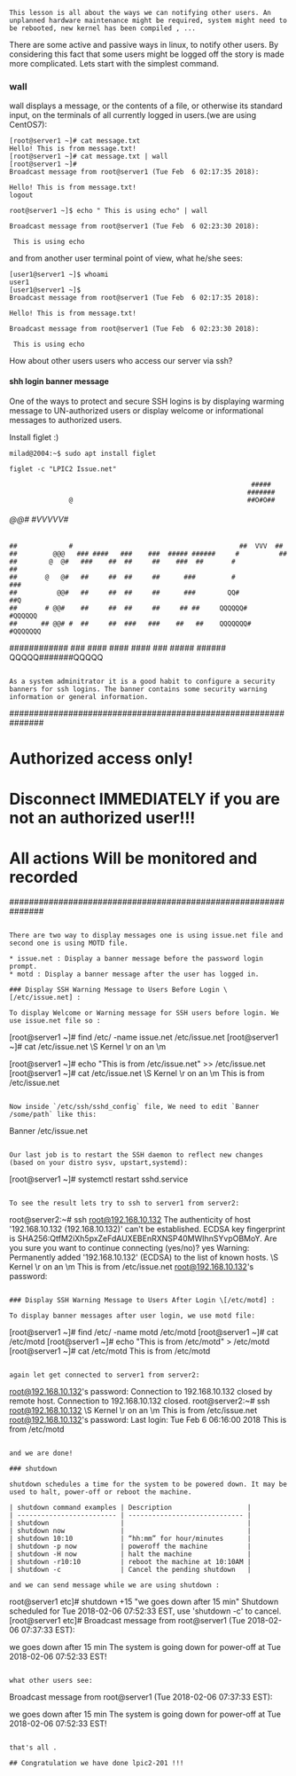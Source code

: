
    This lesson is all about the ways we can notifying other users. An unplanned hardware maintenance might be required, system might need to be rebooted, new kernel has been compiled , ...

There are some active and passive ways in linux, to notify other users. By considering this fact that some users might be logged off the story is made more complicated. Lets start with the simplest command.

### wall

wall displays a message, or the contents of a file, or otherwise its standard input, on the terminals of all currently logged in users.(we are using CentOS7):

```
[root@server1 ~]# cat message.txt 
Hello! This is from message.txt!
[root@server1 ~]# cat message.txt | wall
[root@server1 ~]# 
Broadcast message from root@server1 (Tue Feb  6 02:17:35 2018):

Hello! This is from message.txt!
logout

root@server1 ~]$ echo " This is using echo" | wall

Broadcast message from root@server1 (Tue Feb  6 02:23:30 2018):

 This is using echo
```

and from another user terminal point of view, what he/she sees:

```
[user1@server1 ~]$ whoami
user1
[user1@server1 ~]$ 
Broadcast message from root@server1 (Tue Feb  6 02:17:35 2018):

Hello! This is from message.txt!

Broadcast message from root@server1 (Tue Feb  6 02:23:30 2018):

 This is using echo
```

How about other users users who access our server via ssh?

#### shh login banner message

One of the ways to protect and secure SSH logins is by displaying warming message to UN-authorized users or display welcome or informational messages to authorized users.

Install figlet :)

```
milad@2004:~$ sudo apt install figlet

figlet -c "LPIC2 Issue.net"

```
                                                                 #####
                                                                #######
                   @                                            ##O#O##
  ######          @@#                                           #VVVVV#
    ##             #                                          ##  VVV  ##
    ##         @@@   ### ####   ###    ###  ##### ######     #          ##
    ##        @  @#   ###    ##  ##     ##    ###  ##       #            ##
    ##       @   @#   ##     ##  ##     ##      ###         #            ###
    ##          @@#   ##     ##  ##     ##      ###        QQ#           ##Q
    ##       # @@#    ##     ##  ##     ##     ## ##     QQQQQQ#       #QQQQQQ
    ##      ## @@# #  ##     ##  ###   ###    ##   ##    QQQQQQQ#     #QQQQQQQ
  ############  ###  ####   ####   #### ### ##### ######   QQQQQ#######QQQQQ
```

As a system adminitrator it is a good habit to configure a security banners for ssh logins. The banner contains some security warning information or general information.

```
###############################################################
#                 Authorized access only!                     # 
# Disconnect IMMEDIATELY if you are not an authorized user!!! #
#         All actions Will be monitored and recorded          #
###############################################################
```

There are two way to display messages one is using issue.net file and second one is using MOTD file.

* issue.net : Display a banner message before the password login prompt.
* motd : Display a banner message after the user has logged in.

### Display SSH Warning Message to Users Before Login \[/etc/issue.net] :

To display Welcome or Warning message for SSH users before login. We use issue.net file so :

```
[root@server1 ~]# find /etc/ -name issue.net
/etc/issue.net
[root@server1 ~]# cat /etc/issue.net 
\S
Kernel \r on an \m

[root@server1 ~]# echo "This is from /etc/issue.net" >> /etc/issue.net 
[root@server1 ~]# cat /etc/issue.net 
\S
Kernel \r on an \m
This is from /etc/issue.net
```

Now inside `/etc/ssh/sshd_config` file, We need to edit `Banner /some/path` like this:

```
Banner /etc/issue.net
```

Our last job is to restart the SSH daemon to reflect new changes (based on your distro sysv, upstart,systemd):

```
[root@server1 ~]# systemctl restart sshd.service
```

To see the result lets try to ssh to server1 from server2:

```
root@server2:~# ssh root@192.168.10.132
The authenticity of host '192.168.10.132 (192.168.10.132)' can't be established.
ECDSA key fingerprint is SHA256:QtfM2iXh5pxZeFdAUXEBEnRXNSP40MWIhnSYvpOBMoY.
Are you sure you want to continue connecting (yes/no)? yes
Warning: Permanently added '192.168.10.132' (ECDSA) to the list of known hosts.
\S
Kernel \r on an \m
This is from /etc/issue.net
root@192.168.10.132's password:
```

### Display SSH Warning Message to Users After Login \[/etc/motd] :

To display banner messages after user login, we use motd file:

```
[root@server1 ~]# find /etc/ -name motd
/etc/motd
[root@server1 ~]# cat /etc/motd 
[root@server1 ~]# echo "This is from /etc/motd" > /etc/motd 
[root@server1 ~]# cat /etc/motd 
This is from /etc/motd
```

again let get connected to server1 from server2:

```
root@192.168.10.132's password: 
Connection to 192.168.10.132 closed by remote host.
Connection to 192.168.10.132 closed.
root@server2:~# ssh root@192.168.10.132
\S
Kernel \r on an \m
This is from /etc/issue.net
root@192.168.10.132's password: 
Last login: Tue Feb  6 06:16:00 2018
This is from /etc/motd
```

and we are done!

### shutdown

shutdown schedules a time for the system to be powered down. It may be used to halt, power-off or reboot the machine.

| shutdown command examples | Description                   |
| ------------------------- | ----------------------------- |
| shutdown                  |                               |
| shutdown now              |                               |
| shutdown 10:10            | “hh:mm” for hour/minutes      |
| shutdown -p now           | poweroff the machine          |
| shutdown -H now           | halt the machine              |
| shutdown -r10:10          | reboot the machine at 10:10AM |
| shutdown -c               | Cancel the pending shutdown   |

and we can send message while we are using shutdown :

```
root@server1 etc]# shutdown +15 "we goes down after 15 min"
Shutdown scheduled for Tue 2018-02-06 07:52:33 EST, use 'shutdown -c' to cancel.
[root@server1 etc]# 
Broadcast message from root@server1 (Tue 2018-02-06 07:37:33 EST):

we goes down after 15 min
The system is going down for power-off at Tue 2018-02-06 07:52:33 EST!
```

what other users see:

```
Broadcast message from root@server1 (Tue 2018-02-06 07:37:33 EST):

we goes down after 15 min
The system is going down for power-off at Tue 2018-02-06 07:52:33 EST!
```

that's all .

## Congratulation we have done lpic2-201 !!!
